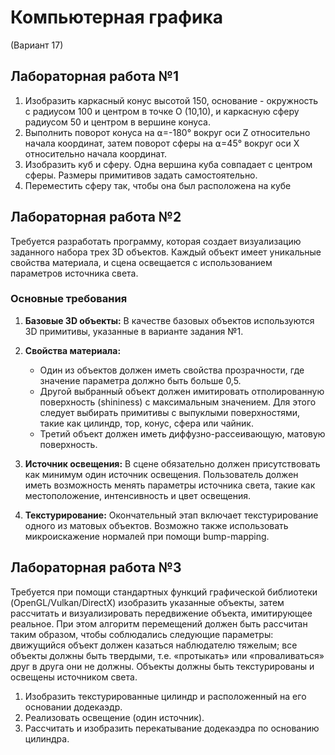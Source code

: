 # Компьютерная графика 
(Вариант 17)

## Лабораторная работа №1

1. Изобразить каркасный конус высотой 150, основание - окружность с радиусом 100 и центром в точке O (10,10), и каркасную сферу радиусом 50 и центром в вершине конуса.
2. Выполнить поворот конуса на ⍺=-180° вокруг оси Z относительно начала координат, затем поворот сферы на ⍺=45° вокруг оси Х относительно начала координат.
3. Изобразить куб и сферу. Одна вершина куба совпадает с центром сферы. Размеры примитивов задать самостоятельно.
4. Переместить сферу так, чтобы она был расположена на кубе

## Лабораторная работа №2

Требуется разработать программу, которая создает визуализацию заданного набора трех 3D объектов. Каждый объект имеет уникальные свойства материала, и сцена освещается с использованием параметров источника света.

### Основные требования
1. **Базовые 3D объекты:** В качестве базовых объектов используются 3D примитивы, указанные в варианте задания №1.

2. **Свойства материала:**
   - Один из объектов должен иметь свойства прозрачности, где значение параметра должно быть больше 0,5.
   - Другой выбранный объект должен имитировать отполированную поверхность (shininess) с максимальным значением. Для этого следует выбирать примитивы с выпуклыми поверхностями, такие как цилиндр, тор, конус, сфера или чайник.
   - Третий объект должен иметь диффузно-рассеивающую, матовую поверхность.

3. **Источник освещения:** В сцене обязательно должен присутствовать как минимум один источник освещения. Пользователь должен иметь возможность менять параметры источника света, такие как местоположение, интенсивность и цвет освещения.

4. **Текстурирование:** Окончательный этап включает текстурирование одного из матовых объектов. Возможно также использовать микроискажение нормалей при помощи bump-mapping.

## Лабораторная работа №3

Требуется при помощи стандартных функций графической библиотеки
(OpenGL/Vulkan/DirectX) изобразить указанные объекты, затем рассчитать и
визуализировать передвижение объекта, имитирующее реальное. При этом алгоритм
перемещений должен быть рассчитан таким образом, чтобы соблюдались следующие
параметры: движущийся объект должен казаться наблюдателю тяжелым; все
объекты должны быть твердыми, т.е. «протыкать» или «проваливаться» друг в друга
они не должны. Объекты должны быть текстурированы и освещены источником
света.

1. Изобразить текстурированные цилиндр и расположенный на его основании додекаэдр.
2. Реализовать освещение (один источник).
3. Рассчитать и изобразить перекатывание додекаэдра по основанию цилиндра.